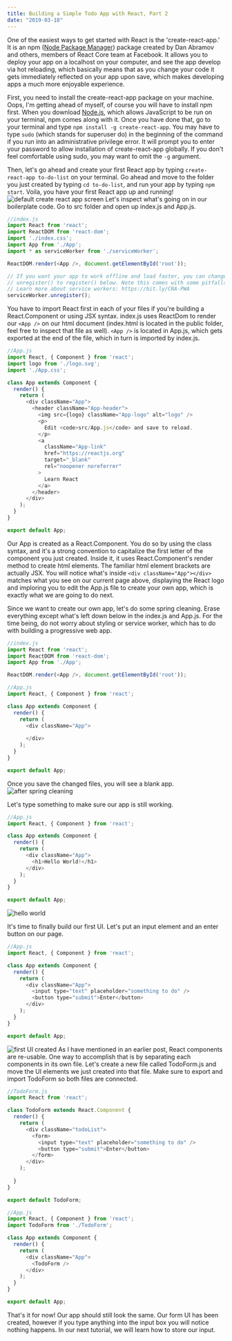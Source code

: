 ```yaml
---
title: Building a Simple Todo App with React, Part 2
date: "2019-03-18"
---
```


One of the easiest ways to get started with React is the 'create-react-app.' It is an npm ([Node Package Manager](https://www.npmjs.com/package/create-react-app)) package created by Dan Abramov and others, members of React Core team at Facebook. It allows you to deploy your app on a localhost on your computer, and see the app develop via hot reloading, which basically means that as you change your code it gets immediately reflected on your app upon save, which makes developing apps a much more enjoyable experience. 

First, you need to install the create-react-app package on your machine. Oops, I'm getting ahead of myself, of course you will have to install npm first. When you download [Node.js](https://nodejs.org/), which allows JavaScript to be run on your terminal, npm comes along with it. Once you have done that, go to your terminal and type `npm install -g create-react-app`. You may have to type `sudo` (which stands for superuser do) in the beginning of the command if you run into an administrative privilege error. It will prompt you to enter your password to allow installation of create-react-app globally. If you don't feel comfortable using sudo, you may want to omit the `-g` argument. 

Then, let's go ahead and create your first React app by typing `create-react-app to-do-list` on your terminal. Go ahead and move to the folder you just created by typing `cd to-do-list`, and run your app by typing `npm start`. Voila, you have your first React app up and running!
![default create react app screen](./create-react-app.png)
Let's inspect what's going on in our boilerplate code. Go to src folder and open up index.js and App.js.
```js
//index.js
import React from 'react';
import ReactDOM from 'react-dom';
import './index.css';
import App from './App';
import * as serviceWorker from './serviceWorker';

ReactDOM.render(<App />, document.getElementById('root'));

// If you want your app to work offline and load faster, you can change
// unregister() to register() below. Note this comes with some pitfalls.
// Learn more about service workers: https://bit.ly/CRA-PWA
serviceWorker.unregister();
```
You have to import React first in each of your files if you're building a React.Component or using JSX syntax. index.js uses ReactDom to render our `<App />` on our html document (index.html is located in the public folder, feel free to inspect that file as well). `<App />` is located in App.js, which gets exported at the end of the file, which in turn is imported by index.js. 
```js
//App.js
import React, { Component } from 'react';
import logo from './logo.svg';
import './App.css';

class App extends Component {
  render() {
    return (
      <div className="App">
        <header className="App-header">
          <img src={logo} className="App-logo" alt="logo" />
          <p>
            Edit <code>src/App.js</code> and save to reload.
          </p>
          <a
            className="App-link"
            href="https://reactjs.org"
            target="_blank"
            rel="noopener noreferrer"
          >
            Learn React
          </a>
        </header>
      </div>
    );
  }
}

export default App;
```
Our App is created as a React.Component. You do so by using the class syntax, and it's a strong convention to capitalize the first letter of the component you just created. Inside it, it uses React.Component's render method to create html elements. The familiar html element brackets are actually JSX. You will notice what's inside ```<div className="App"></div>``` matches what you see on our current page above, displaying the React logo and imploring you to edit the App.js file to create your own app, which is exactly what we are going to do next.

Since we want to create our own app, let's do some spring cleaning. Erase everything except what's left down below in the index.js and App.js. For the time being, do not worry about styling or service worker, which has to do with building a progressive web app.

```js
//index.js
import React from 'react';
import ReactDOM from 'react-dom';
import App from './App';

ReactDOM.render(<App />, document.getElementById('root'));
```
```js
//App.js
import React, { Component } from 'react';

class App extends Component {
  render() {
    return (
      <div className="App">
        
      </div>
    );
  }
}

export default App;
```
Once you save the changed files, you will see a blank app.
![after spring cleaning](./spring-cleaning.png)

Let's type something to make sure our app is still working. 
```js
//App.js
import React, { Component } from 'react';

class App extends Component {
  render() {
    return (
      <div className="App">
        <h1>Hello World!</h1>
      </div>
    );
  }
}

export default App;
```
![hello world](./hello-world.png)

It's time to finally build our first UI. Let's put an input element and an enter button on our page.
```js
//App.js
import React, { Component } from 'react';

class App extends Component {
  render() {
    return (
      <div className="App">
        <input type="text" placeholder="something to do" />
        <button type="submit">Enter</button>
      </div>
    );
  }
}

export default App;
```
![first UI created](./something-to-do.png)
As I have mentioned in an earlier post, React components are re-usable. One way to accomplish that is by separating each components in its own file. Let's create a new file called TodoForm.js and move the UI elements we just created into that file. Make sure to export and import TodoForm so both files are connected.
```js
//TodoForm.js
import React from 'react';

class TodoForm extends React.Component {
  render() {
    return (
      <div className="todoList">
        <form>
          <input type="text" placeholder="something to do" />
          <button type="submit">Enter</button>
        </form>
      </div>
    );
    
  }
}

export default TodoForm;
```
```js
//App.js
import React, { Component } from 'react';
import TodoForm from './TodoForm';

class App extends Component {
  render() {
    return (
      <div className="App">
        <TodoForm />
      </div>
    );
  }
}

export default App;
```


That's it for now! Our app should still look the same. Our form UI has been created, however if you type anything into the input box you will notice nothing happens. In our next tutorial, we will learn how to store our input.